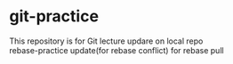 # git-practice
This repository is for Git lecture
updare on local repo  
rebase-practice update(for rebase conflict)
for rebase pull
